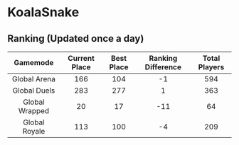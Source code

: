 # KoalaSnake

## Ranking (Updated once a day)
| Gamemode | Current Place | Best Place | Ranking Difference | Total Players |
|:--------:|:-------------:|:----------:|:------------------:|:-------------:|
| Global Arena | 166 | 104 | -1 | 594 |
| Global Duels | 283 | 277 | 1 | 363 |
| Global Wrapped | 20 | 17 | -11 | 64 |
| Global Royale | 113 | 100 | -4 | 209 |

